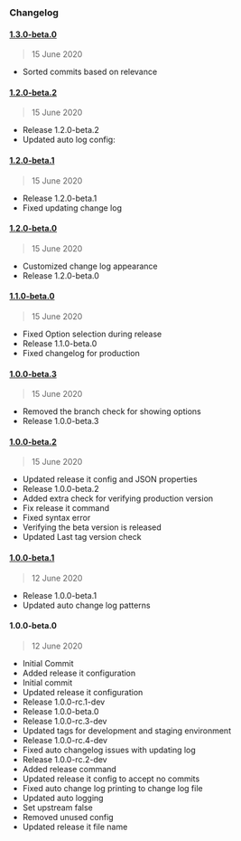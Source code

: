 ### Changelog

#### [1.3.0-beta.0](https://github.com/ravindrapalli33/release-it-testing/compare/v1.2.0-beta.2...v1.3.0-beta.0)

> 15 June 2020

- Sorted commits based on relevance

#### [1.2.0-beta.2](https://github.com/ravindrapalli33/release-it-testing/compare/v1.2.0-beta.1...v1.2.0-beta.2)

> 15 June 2020

- Release 1.2.0-beta.2
- Updated auto log config:

#### [1.2.0-beta.1](https://github.com/ravindrapalli33/release-it-testing/compare/v1.2.0-beta.0...v1.2.0-beta.1)

> 15 June 2020

- Release 1.2.0-beta.1
- Fixed updating change log

#### [1.2.0-beta.0](https://github.com/ravindrapalli33/release-it-testing/compare/v1.1.0-beta.0...v1.2.0-beta.0)

> 15 June 2020

- Customized change log appearance
- Release 1.2.0-beta.0

#### [1.1.0-beta.0](https://github.com/ravindrapalli33/release-it-testing/compare/v1.0.0-beta.3...v1.1.0-beta.0)

> 15 June 2020

- Fixed Option selection during release
- Release 1.1.0-beta.0
- Fixed changelog for production

#### [1.0.0-beta.3](https://github.com/ravindrapalli33/release-it-testing/compare/v1.0.0-beta.2...v1.0.0-beta.3)

> 15 June 2020

- Removed the branch check for showing options
- Release 1.0.0-beta.3

#### [1.0.0-beta.2](https://github.com/ravindrapalli33/release-it-testing/compare/v1.0.0-beta.1...v1.0.0-beta.2)

> 15 June 2020

- Updated release it config and JSON properties
- Release 1.0.0-beta.2
- Added extra check for verifying production version
- Fix release it command
- Fixed syntax error
- Verifying the beta version is released
- Updated Last tag version check

#### [1.0.0-beta.1](https://github.com/ravindrapalli33/release-it-testing/compare/v1.0.0-beta.0...v1.0.0-beta.1)

> 12 June 2020

- Release 1.0.0-beta.1
- Updated auto change log patterns

#### 1.0.0-beta.0

> 12 June 2020

- Initial Commit
- Added release it configuration
- Initial commit
- Updated release it configuration
- Release 1.0.0-rc.1-dev
- Release 1.0.0-beta.0
- Release 1.0.0-rc.3-dev
- Updated tags for development and staging environment
- Release 1.0.0-rc.4-dev
- Fixed auto changelog issues with updating log
- Release 1.0.0-rc.2-dev
- Added release command
- Updated release it config to accept no commits
- Fixed auto change log printing to change log file
- Updated auto logging
- Set upstream false
- Removed unused config
- Updated release it file name
